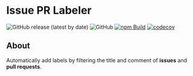 # Issue PR Labeler

![GitHub release (latest by date)](https://img.shields.io/github/v/release/hoho4190/typescript-action)
![GitHub](https://img.shields.io/github/license/hoho4190/typescript-action?color=informational)
[![npm Build](https://github.com/hoho4190/typescript-action/actions/workflows/npm-build.yml/badge.svg)](https://github.com/hoho4190/typescript-action/actions/workflows/npm-build.yml)
[![codecov](https://codecov.io/gh/hoho4190/issue-pr-labeler/branch/main/graph/badge.svg?token=CWCCAKBJQY)](https://codecov.io/gh/hoho4190/issue-pr-labeler)

## About

Automatically add labels by filtering the title and comment of **issues** and **pull requests**.

<br>
